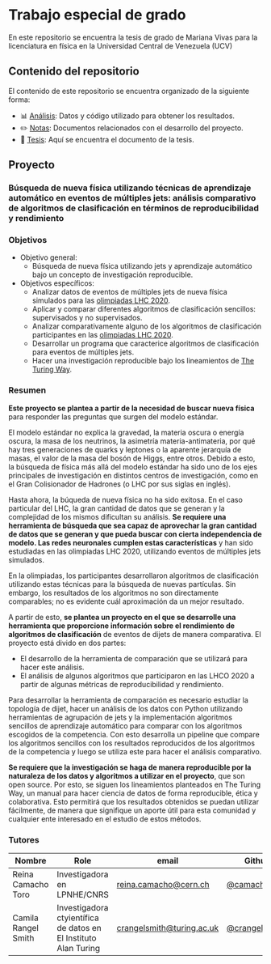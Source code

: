 # Trabajo especial de grado

En este repositorio se encuentra la tesis de grado de Mariana Vivas para la licenciatura en física en la Universidad Central de Venezuela (UCV)

## Contenido del repositorio
El contenido de este repositorio se encuentra organizado de la siguiente forma:
* :bar_chart: [Análisis](Analisis): Datos y código utilizado para obtener los resultados.
* :pencil2: [Notas](Notas): Documentos relacionados con el desarrollo del proyecto. 
* :book: [Tesis](Tesis): Aquí se encuentra el documento de la tesis.

## Proyecto

### Búsqueda de nueva física utilizando técnicas de aprendizaje automático en eventos de múltiples jets: análisis comparativo de algoritmos de clasificación en términos de reproducibilidad y rendimiento
### Objetivos 
* Objetivo general: 
   * Búsqueda de nueva física utilizando jets y aprendizaje automático bajo un concepto de investigación reproducible.  
* Objetivos específicos:  
   * Analizar datos de eventos de múltiples jets de nueva física simulados para las [olimpiadas LHC 2020](https://lhco2020.github.io/homepage/).
   * Aplicar y comparar diferentes algoritmos de clasificación sencillos: supervisados y no supervisados.
   * Analizar comparativamente alguno de los algoritmos de clasificación participantes en las [olimpiadas LHC 2020](https://lhco2020.github.io/homepage/).
   * Desarrollar un programa que caracterice algoritmos de clasificación para eventos de múltiples jets.
   * Hacer una investigación reproducible bajo los lineamientos de [The Turing Way](https://the-turing-way.netlify.app/welcome.html).

### Resumen

**Este proyecto se plantea a partir de la necesidad de buscar nueva física** para responder las preguntas que surgen del modelo estándar. 

El modelo estándar no explica la gravedad, la materia oscura o energía oscura, la masa de los neutrinos, la asimetría materia-antimateria, por qué hay tres generaciones de quarks y leptones o la aparente jerarquía de masas, el valor de la masa del bosón de Higgs, entre otros. Debido a esto, la búsqueda de física más allá del modelo estándar ha sido uno de los ejes principales de investigación en distintos centros de investigación, como en el Gran Colisionador de Hadrones (o LHC por sus siglas en inglés). 

Hasta ahora, la búqueda de nueva física no ha sido exitosa. En el caso particular del LHC, la gran cantidad de datos que se generan y la complejidad de los mismos dificultan su análisis. **Se requiere una herramienta de búsqueda que sea capaz de aprovechar la gran cantidad de datos que se generan y que pueda buscar con cierta independencia de modelo. Las redes neuronales cumplen estas características** y han sido estudiadas en las olimpiadas LHC 2020, utilizando eventos de múltiples jets simulados. 

En la olimpiadas, los participantes desarrollaron algoritmos de clasificación utilizando estas técnicas para la búsqueda de nuevas partículas. Sin embargo, los resultados de los algoritmos no son directamente comparables; no es evidente cuál aproximación da un mejor resultado.

A partir de esto, **se plantea un proyecto en el que se desarrolle una herramienta que proporcione información sobre el rendimiento de algoritmos de clasificación** de eventos de dijets de manera comparativa. El proyecto está divido en dos partes: 
*	El desarrollo de la herramienta de comparación que se utilizará para hacer este análisis.
*	El análisis de algunos algoritmos que participaron en las LHCO 2020 a partir de algunas métricas de reproducibilidad y rendimiento.

Para desarrollar la herramienta de comparación es necesario estudiar la topología de dijet, hacer un análisis de los datos con Python utilizando herramientas de agrupación de jets y la implementación algoritmos sencillos de aprendizaje automático para comparar con los algoritmos escogidos de la competencia. Con esto desarrolla un pipeline que compare los algoritmos sencillos con los resultados reproducidos de los algoritmos de la competencia y luego se utiliza este para hacer el análisis comparativo.

**Se requiere que la investigación se haga de manera reproducible por la naturaleza de los datos y algoritmos a utilizar en el proyecto**, que son open source. Por esto, se siguen los lineamientos planteados en The Turing Way, un manual para hacer ciencia de datos de forma reproducible, ética y colaborativa. Esto permitirá que los resultados obtenidos se puedan utilizar fácilmente, de manera que signifique un aporte útil para esta comunidad y cualquier ente interesado en el estudio de estos métodos.


### Tutores
| Nombre | Role | email | Github | 
| --- | --- | --- | --- |
| Reina Camacho Toro | Investigadora en LPNHE/CNRS  | [reina.camacho@cern.ch](mailto:reina.camacho@cern.ch) | [@camachoreina](https://camachoreina.github.io) |
| Camila Rangel Smith | Investigadora ctyientífica de datos en El Instituto Alan Turing | [crangelsmith@turing.ac.uk](mailto:crangelsmith@turing.ac.uk) |[@crangelsmith](https://github.com/crangelsmith) |
